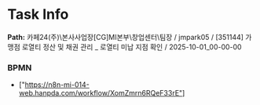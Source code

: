 # Task Info

**Path:** 카페24(주)\본사사업장\[CG]MI본부\창업센터\팀장 / jmpark05 / [351144] 가맹점 로열티 정산 및 채권 관리 _ 로열티 미납 지점 확인 / 2025-10-01_00-00-00

### BPMN
- ["https://n8n-mi-014-web.hanpda.com/workflow/XomZmrn6RQeF33rE"]

